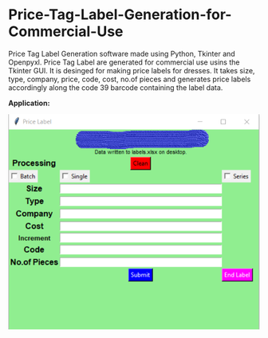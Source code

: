 # Price-Tag-Label-Generation-for-Commercial-Use
Price Tag Label Generation software made using Python, Tkinter and Openpyxl.
Price Tag Label are generated for commercial use usins the Tkinter GUI. It is desinged for making price labels for dresses. It takes size, type, company, price, code, cost, no.of pieces and generates price labels accordingly along the code 39 barcode containing the label data.

**Application:**

![](tempsnip.png)
